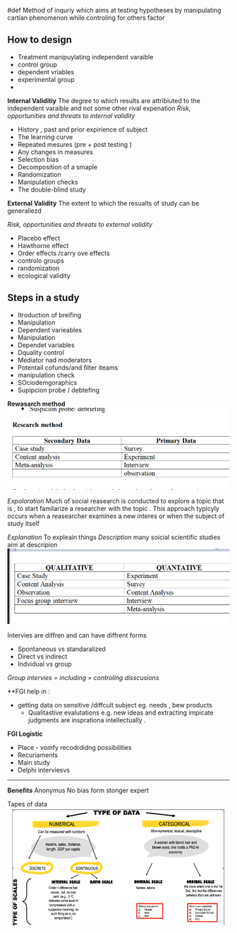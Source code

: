 #def 
Method of inquriy which aims at testing hypotheses by manipulating cartian phenomenon while controling for others factor 


## How to design
- Treatment manipuylating independent varaible 
- control group 
- dependent vriables 
- experimental group
-


**Internal Validitiy**
The degree to which results are attribiuted to the independent varaible and not some other rival expenation 
*Risk, opportunities and threats to internal validity*
- History , past  and prior expirience of subject 
- The learning curve 
- Repeated mesures (pre + post testing )
- Any changes in measures 
- Selection bias 
- Decomposition of a smaple 
- Randomization 
- Manipulation checks 
- The double-blind study




**External Validity**
The extent to which the resualts of study can be generaliezd 

*Risk, opportunities and threats to external validity*

- Placebo effect 
- Hawthorne effect 
- Order effects /carry ove effects 
- controlo groups 
- randomization 
- ecological validity 

## Steps in a study

- Itroduction of breifing 
- Manipulation 
- Dependent varieables 
- Manipulation 
- Dependet variables 
- Dquality control 
- Mediator nad moderators 
- Potentail cofunds/and filter iteams 
- manipulation check
- SOciodemgoraphics 
- Supipcion probe / debtefing 

**Rewasarch method**
![Pasted_image_20230112140100.png](/static/Pasted_image_20230112140100.png)

*Expoloration* 
Much of social reasearch is conducted to explore a topic that is , to start familarize a researcher with the topic .
This approach typicyly occurs when a reasearcher examines a new interes or when the subject of study itself 

*Explanation*
To expleain things 
*Description*
many soicial scientific studies aim at descripion
![Pasted_image_20230112150430.png](/static/Pasted_image_20230112150430.png)


Intervies are diffren and can have diffrent forms 
- Spontaneous vs standaralized
- Direct vs indirect 
- Indvidual vs group

*Group intervies = including = controling disscusions* 



**FGI help in : 
- getting data on sensitive /diffcult subject eg. needs , bew products 
	- Qualitastive evalutations e.g. new ideas  and extracting impicate judgments are insprationa intellectually .


**FGI Logistic**
- Place - vomfy recodrdidng possibilities 
- Recuriaments 
- Main study 
- Delphi interviesvs 

---

**Benefits**
Anonymus 
No bias form stonger
expert 

Tapes of data
![Pasted_image_20230112151343.png](/static/Pasted_image_20230112151343.png)


